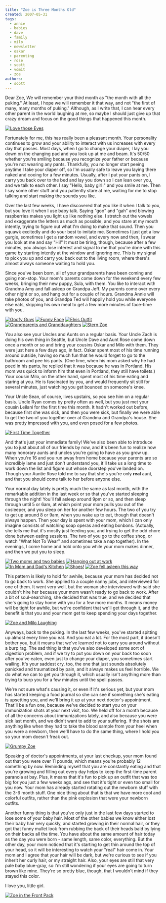 ```yaml
---
title: "Zoe is Three Months Old"
created: 2007-05-31
tags:
  - annie
  - babies
  - dave
  - family
  - milo
  - newsletter
  - oskar
  - parenting
  - rose
  - scott
  - vomit
  - zoe
authors:
  - scott
---
```


Dear Zoe, We will remember your third month as "the month with all the puking." At least, I hope we will remember it that way, and not "the first of many, many months of puking." Although, as I write that, I can hear every other parent in the world laughing at me, so maybe I should just give up that crazy dream and focus on the good things that happened this month.

[![Love those Eyes](/images/521114567_ab2781f0e8.jpg)](http://www.flickr.com/photos/spaceninja/521114567/)

Fortunately for me, this has really been a pleasant month. Your personality continues to grow and your ability to interact with us increases with every day that passes. Most days, when I go to change your diaper, I lay you down on the changing pad and you look up at me and beam. It's 50/50 whether you're smiling because you recognize your father or because you're not wearing any pants. Thankfully, you no longer start peeing anytime I take your diaper off, so I'm usually safe to leave you laying there naked and cooing for a few minutes. Usually, after I put your pants on, I carry you back over to the bed and lay you down so I can lean over you, and we talk to each other. I say "Hello, baby girl!" and you smile at me. Then I say some other stuff and you patiently stare at me, waiting for me to stop talking and start making the sounds you like.

Over the last few weeks, I have discovered that you like it when I talk to you, but you love it when I use baby talk. Saying "goo" and "gah" and blowing raspberries makes you light up like nothing else. I stretch out the vowels and exaggerate the letters as much as possible, and you stare at my mouth intently, trying to figure out what I'm doing to make that sound. Then you squawk excitedly and do your best to imitate me. Sometimes I just get a low gurgle, sometimes I get a random vowel, and every now and then, I swear you look at me and say "Hi!" It must be tiring, though, because after a few minutes, you always lose interest and signal to me that you're done with this game by starting intently at the window and ignoring me. This is my signal to pick you up and carry you back out to the living room, where there's almost always someone waiting to hold you.

Since you've been born, all of your grandparents have been coming and going non-stop. Your mom's parents come down for the weekend every few weeks, bringing their new puppy, Sula, with them. You like to interact with Grandma Amy and fall asleep on Grandpa Jeff. My parents come over every other night or so, and hang out for a couple of hours. Grandma Annie will take photos of you, and Grandpa Ted will happily hold you while everyone else eats, skipping his own meal to get a few more minutes of face-time with you.

[![Goofy Guys](/images/521116457_fd3d8de8f4_s.jpg)](http://www.flickr.com/photos/spaceninja/521116457/) [![Funny Face](/images/521111981_bdd578e15f_s.jpg)](http://www.flickr.com/photos/spaceninja/521111981/) [![Elvis Outfit](/images/521078238_a92952282f_s.jpg)](http://www.flickr.com/photos/spaceninja/521078238/) [![Grandparents and Granddaughters](/images/521075458_7e08f05017_s.jpg)](http://www.flickr.com/photos/spaceninja/521075458/) [![Stern Zoe](/images/521072880_5a82673ffb_s.jpg)](http://www.flickr.com/photos/spaceninja/521072880/)

You also see your Uncles and Aunts on a regular basis. Your Uncle Zach is doing his own thing in Seattle, but Uncle Dave and Aunt Rose come down once a month or so and bring your cousins Oskar and Milo with them. They were just here a few days ago, in fact. Oskar spent most of his time running around outside, having so much fun that he would forget to go to the bathroom and pee his pants. (One time, when his mom asked why he had peed in his pants, he replied that it was because he was in Portland. His mom was quick to inform him that even in Portland, they still have toilets.) Your cousin Milo, on the other hand, spent most of his time eating and staring at you. He is fascinated by you, and would frequently sit still for several minutes, just watching you get bounced on someone's knee.

Your Uncle Sean, of course, lives upstairs, so you see him on a regular basis. Uncle Ryan comes by pretty often as well, but you just met your cousin Leilani for the first time this month. It hadn't worked out before, because first she was sick, and then you were sick, but finally we were able to get the two of you together over at Grandma and Grandpa's house. She was pretty impressed with you, and even posed for a few photos.

[![First Time Together](/images/521076956_f4bc1584fd.jpg)](http://www.flickr.com/photos/spaceninja/521076956/)

And that's just your immediate family! We've also been able to introduce you to just about all of our friends by now, and it's been fun to realize how many honorary aunts and uncles you're going to have as you grow up. When you're 16 and you run away from home because your parents are so incredibly lame and just don't understand you, it'll take us a long time to work down the list and figure out whose doorstep you've landed on. Though your Auntie Rose told me to say that she's you're only **real** aunt, and that you should come talk to her before anyone else.

Your normal day lately is pretty much the same as last month, with the remarkable addition in the last week or so that you've started sleeping through the night! You'll fall asleep around 9pm or so, and then sleep through until 5 or 6am, at which point your mom pulls you out of the cosleeper, and you sleep on her for another few hours. The two of you try to get up around 8 or 9am, when you wake up to eat, though that doesn't always happen. Then your day is spent with your mom, which I can only imagine consists of watching soap operas and eating bonbons. (Actually, she tells me that it's mostly just feeding you, and trying to get the odd chore done between eating sessions. The two of you go to the coffee shop, or watch "What Not To Wear" and sometimes take a nap together). In the evenings, I come home and hold onto you while your mom makes dinner, and then we put you to sleep.

[![Two moms and two babies](/images/515268684_362d2395f4_s.jpg)](http://www.flickr.com/photos/spaceninja/515268684/) [![Hanging out at work](/images/510126812_618feb3198_s.jpg)](http://www.flickr.com/photos/spaceninja/510126812/) [![In Mom and Dad's Kitchen](/images/506525886_83c5e3715f_s.jpg)](http://www.flickr.com/photos/spaceninja/506525886/) [![Shoes!](/images/496590913_7ce07b46da_s.jpg)](http://www.flickr.com/photos/spaceninja/496590913/) [![Zoe fell asleep this way](/images/485526279_e29868d69c_s.jpg)](http://www.flickr.com/photos/spaceninja/485526279/)

This pattern is likely to hold for awhile, because your mom has decided not to go back to work. She applied to a couple nanny jobs, and interviewed for one of them. It went very well, but the woman she interviewed with said she couldn't hire her because your mom wasn't ready to go back to work. After a bit of soul-searching, she decided that was true, and we decided that she's going to stay home with you for a few more months. It means money will be tight for awhile, but we're confident that we'll get through it, and the benefit is that you and your mom get to keep spending your days together.

[![Zoe and Milo Laughing](/images/521118353_cf9fd9d64d.jpg)](http://www.flickr.com/photos/spaceninja/521118353/)

Anyways, back to the puking. In the last few weeks, you've started spitting up almost every time you eat. And you eat a lot. For the most part, it doesn't bother you, but it means that we've learned not to carry you around without a burp rag. The sad thing is that you've also developed some sort of digestion problem, and if we try to put you down on your back too soon after you've eaten, even just to change your diaper, you sometimes start wailing. It's your saddest cry, too, the one that just sounds absolutely panicked and traumatized by pain, and it always makes us feel horrible. We do what we can to get you through it, which usually isn't anything more than trying to burp you for a few minutes until the spell passes.

We're not sure what's causing it, or even if it's serious yet, but your mom has started keeping a food journal so she can see if something she's eating is upsetting you, and we'll bring it up at your next doctor's appointment. That'll be a fun one, because we've decided to start you on your immunization shots at your next visit, too. We held off for a month because of all the concerns about immunizations lately, and also because you were sick last month, and we didn't want to add to your suffering. If the shots are anything like when they had to take the blood sample from your heel when you were a newborn, then we'll have to do the same thing, where I hold you so your mom doesn't freak out.

[![Grumpy Zoe](/images/521106707_f19137f85e.jpg)](http://www.flickr.com/photos/spaceninja/521106707/)

Speaking of doctor's appointments, at your last checkup, your mom found out that you were over 11 pounds, which means you're probably 12 something by now. Reminding myself that you are constantly eating and that you're growing and filling out every day helps to keep the first-time parent paranoia at bay. Plus, it means that it's fun to pick up an outfit that was too big for you just a few weeks ago, and see that it's tight or even too small for you now. Your mom has already started rotating out the newborn stuff with the 3-6 month stuff. One nice thing about that is that we have more cool and colorful outfits, rather than the pink explosion that were your newborn outfits.

Another funny thing is that you've only just in the last few days started to lose some of your baby hair. Most of the other babies we know either lost their baby hair very quickly, and started growing in their normal hair, or they got that funny mullet look from rubbing the back of their heads bald by lying on their backs all the time. You have about the same amount of hair today as the day you were born - same length, same color, everything. But the other day, your mom noticed that it's starting to get thin around the top of your head, so it will be interesting to watch your "real" hair come in. Your mom and I agree that your hair will be dark, but we're curious to see if you inherit her curly hair, or my straight hair. Also, your eyes are still that very pale baby blue-gray, so I'm still wondering if your eyes are going to turn brown like mine. They're so pretty blue, though, that I wouldn't mind if they stayed this color.

I love you, little girl.

[![Zoe in the Front Pack](/images/521115539_58fffaade7.jpg)](http://www.flickr.com/photos/spaceninja/521115539/)
